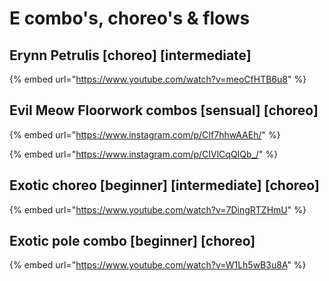 # E combo's, choreo's & flows

## Erynn Petrulis \[choreo] \[intermediate]

{% embed url="https://www.youtube.com/watch?v=meoCfHTB6u8" %}

## Evil Meow Floorwork combos \[sensual] \[choreo]

{% embed url="https://www.instagram.com/p/CIf7hhwAAEh/" %}

{% embed url="https://www.instagram.com/p/CIVlCqQIQb_/" %}

## Exotic choreo \[beginner] \[intermediate] \[choreo]

{% embed url="https://www.youtube.com/watch?v=7DingRTZHmU" %}

## Exotic pole combo \[beginner] \[choreo]

{% embed url="https://www.youtube.com/watch?v=W1Lh5wB3u8A" %}

